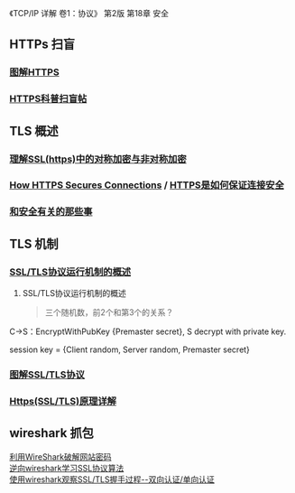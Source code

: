 《TCP/IP 详解 卷1：协议》 第2版 第18章 安全

## HTTPs 扫盲
### [图解HTTPS](http://limboy.me/tech/2011/02/19/https-workflow.html)  

### [HTTPS科普扫盲帖](http://www.cnblogs.com/chyingp/p/https-introduction.html)  

## TLS 概述
### [理解SSL(https)中的对称加密与非对称加密](http://netsecurity.51cto.com/art/201407/444787.htm)  

### [How HTTPS Secures Connections](https://blog.hartleybrody.com/https-certificates/) / [HTTPS是如何保证连接安全](http://blog.jobbole.com/45530/)  

### [和安全有关的那些事](http://blog.csdn.net/bluishglc/article/details/7585965)  

## TLS 机制
### [SSL/TLS协议运行机制的概述](http://www.ruanyifeng.com/blog/2014/02/ssl_tls.html)  
1. SSL/TLS协议运行机制的概述

	> 三个随机数，前2个和第3个的关系？

C->S：EncryptWithPubKey {Premaster secret},
S decrypt with private key.

session key = {Client random, Server random, Premaster secret}

### [图解SSL/TLS协议](http://www.ruanyifeng.com/blog/2014/09/illustration-ssl.html)  

### [Https(SSL/TLS)原理详解](http://www.codesec.net/view/179203.html)  

## wireshark 抓包
[利用WireShark破解网站密码](http://www.freebuf.com/articles/network/59664.html)  
[逆向wireshark学习SSL协议算法](http://sanwen8.cn/p/27ebPa7.html)  
[使用wireshark观察SSL/TLS握手过程--双向认证/单向认证](http://blog.csdn.net/fw0124/article/details/40983787)  

